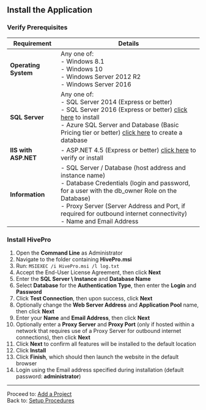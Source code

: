 ## Install the Application
### Verify Prerequisites

Requirement|Details|
------------ | ------------ |
**Operating System**|Any one of:<br>- Windows 8.1<br>- Windows 10<br>- Windows Server 2012 R2<br>- Windows Server 2016|
**SQL Server**|Any one of:<br>- SQL Server 2014 (Express or better)<br>- SQL Server 2016 (Express or better) [click here](SQL-Server-Setup.md) to install<br>- Azure SQL Server and Database (Basic Pricing tier or better) [click here](Procure-a-SQL-Server-Database.md) to create a database|
**IIS with ASP.NET**|- ASP.NET 4.5 (Express or better) [click here](Enable-IIS-and-NET-45.md) to verify or install|
**Information**|- SQL Server / Database (host address and instance name)<br>- Database Credentials (login and password, for a user with the db_owner Role on the Database)<br>- Proxy Server (Server Address and Port, if required for outbound internet connectivity)<br>- Name and Email Address|

### Install HivePro
1. Open the **Command Line** as Administrator
1. Navigate to the folder containing **HivePro.msi**
1. Run: `MSIEXEC /i HivePro.msi /l log.txt`
1. Accept the End-User License Agreement, then click **Next**
1. Enter the **SQL Server \ Instance** and **Database Name**
1. Select **Database** for the **Authentication Type**, then enter the **Login** and **Password**
1. Click **Test Connection**, then upon success, click **Next**
1. Optionally change the **Web Server Address** and **Application Pool** name, then click **Next**
1. Enter your **Name** and **Email Address**, then click **Next**
1. Optionally enter a **Proxy Server** and **Proxy Port** (only if hosted within a network that requires use of a Proxy Server for outbound internet connections), then click **Next**
1. Click **Next** to confirm all features will be installed to the default location
1. Click **Install**
1. Click **Finish**, which should then launch the website in the default browser
1. Login using the Email address specified during installation (default password: **administrator**)

---

Proceed to: [Add a Project](Add-a-Project.md)
<br>Back to: [Setup Procedures](README.md#setup-procedures)
